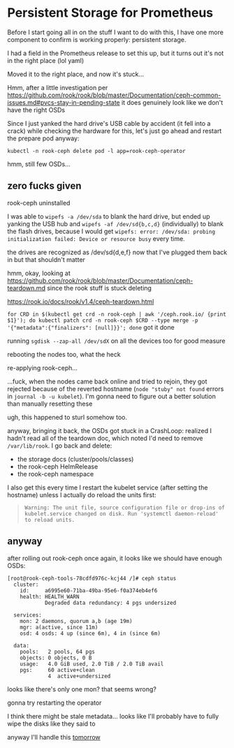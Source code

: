 # Persistent Storage for Prometheus

Before I start going all in on the stuff I want to do with this, I have one more component to confirm is working properly: persistent storage.

I had a field in the Prometheus release to set this up, but it turns out it's not in the right place (lol yaml)

Moved it to the right place, and now it's stuck...

Hmm, after a little investigation per https://github.com/rook/rook/blob/master/Documentation/ceph-common-issues.md#pvcs-stay-in-pending-state it does genuinely look like we don't have the right OSDs

Since I just yanked the hard drive's USB cable by accident (it fell into a crack) while checking the hardware for this, let's just go ahead and restart the prepare pod anyway:

`kubectl -n rook-ceph delete pod -l app=rook-ceph-operator`

hmm, still few OSDs...

## zero fucks given

rook-ceph uninstalled

I was able to `wipefs -a /dev/sda` to blank the hard drive, but ended up yanking the USB hub and `wipefs -af /dev/sd{b,c,d}` (individually) to blank the flash drives, because I would get `wipefs: error: /dev/sda: probing initialization failed: Device or resource busy` every time.

the drives are recognized as /dev/sd{d,e,f} now that I've plugged them back in but that shouldn't matter

hmm, okay, looking at https://github.com/rook/rook/blob/master/Documentation/ceph-teardown.md since the rook stuff is stuck deleting

https://rook.io/docs/rook/v1.4/ceph-teardown.html

`for CRD in $(kubectl get crd -n rook-ceph | awk '/ceph.rook.io/ {print $1}'); do kubectl patch crd -n rook-ceph $CRD --type merge -p '{"metadata":{"finalizers": [null]}}'; done` got it done

running `sgdisk --zap-all /dev/sdX` on all the devices too for good measure

rebooting the nodes too, what the heck

re-applying rook-ceph...

...fuck, when the nodes came back online and tried to rejoin, they got rejected because of the reverted hostname (`node "stuby" not found` errors in `journal -b -u kubelet`). I'm gonna need to figure out a better solution than manually resetting these

ugh, this happened to sturl somehow too.

anyway, bringing it back, the OSDs got stuck in a CrashLoop: realized I hadn't read all of the teardown doc, which noted I'd need to remove `/var/lib/rook`. I go back and delete:

- the storage docs (cluster/pools/classes)
- the rook-ceph HelmRelease
- the rook-ceph namespace

I also get this every time I restart the kubelet service (after setting the hostname) unless I actually do reload the units first:

> `Warning: The unit file, source configuration file or drop-ins of kubelet.service changed on disk. Run 'systemctl daemon-reload' to reload units.`

## anyway

after rolling out rook-ceph once again, it looks like we should have enough OSDs:

```
[root@rook-ceph-tools-78cdfd976c-kcj44 /]# ceph status
  cluster:
    id:     a6995e60-71ba-49ba-95e6-f0a374eb4ef6
    health: HEALTH_WARN
            Degraded data redundancy: 4 pgs undersized

  services:
    mon: 2 daemons, quorum a,b (age 19m)
    mgr: a(active, since 11m)
    osd: 4 osds: 4 up (since 6m), 4 in (since 6m)

  data:
    pools:   2 pools, 64 pgs
    objects: 0 objects, 0 B
    usage:   4.0 GiB used, 2.0 TiB / 2.0 TiB avail
    pgs:     60 active+clean
             4  active+undersized
 ```

looks like there's only one mon? that seems wrong?

gonna try restarting the operator

I think there might be stale metadata... looks like I'll probably have to fully wipe the disks like they said to

anyway I'll handle this [tomorrow](y4mf6-9f4ke-gfagh-zw043-3b9we)
